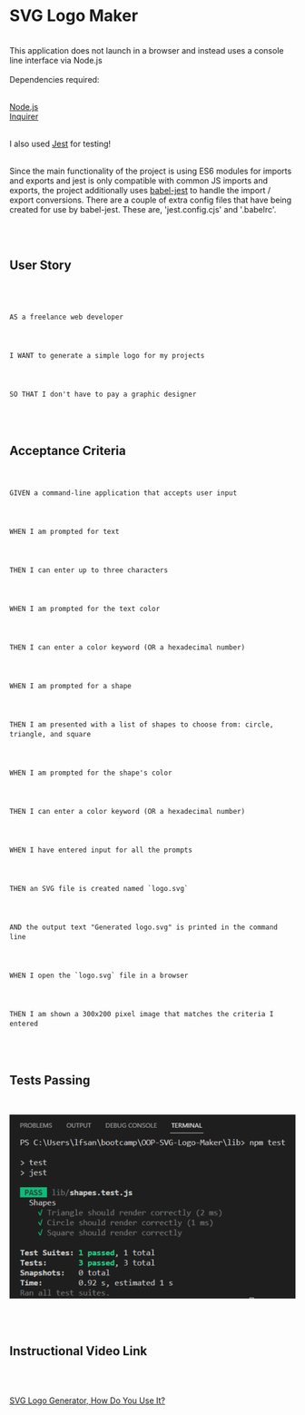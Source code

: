 # SVG Logo Maker

<br>
This application does not launch in a browser and instead uses a console line interface via Node.js <br>
<br>
Dependencies required: <br>
<br>

[Node.js](https://www.nodejs.org/en) <br>
[Inquirer](https://www.npmjs.com/package/inquirer) <br>
<br>

I also used [Jest](https://www.npmjs.com/package/jest) for testing!<br>
<br>

Since the main functionality of the project is using ES6 modules for imports and exports and jest is only compatible with common JS 
imports and exports, the project additionally uses [babel-jest](https://www.npmjs.com/package/babel-jest) to handle the import / export conversions. 
There are a couple of extra config files that have being created for use by babel-jest. These are, 'jest.config.cjs' and '.babelrc'.
<br>


<br>
<br>

## User Story
<code>
<br>
AS a freelance web developer <br>
<br>
I WANT to generate a simple logo for my projects<br>
<br>
SO THAT I don't have to pay a graphic designer<br>
<br>
</code>

## Acceptance Criteria
<br>
<code>
GIVEN a command-line application that accepts user input<br>
<br>
WHEN I am prompted for text <br>
<br>
THEN I can enter up to three characters<br>
<br>
WHEN I am prompted for the text color<br>
<br>
THEN I can enter a color keyword (OR a hexadecimal number)<br>
<br>
WHEN I am prompted for a shape<br>
<br>
THEN I am presented with a list of shapes to choose from: circle, triangle, and square<br>
<br>
WHEN I am prompted for the shape's color<br>
<br>
THEN I can enter a color keyword (OR a hexadecimal number)<br>
<br>
WHEN I have entered input for all the prompts<br>
<br>
THEN an SVG file is created named `logo.svg`<br>
<br>
AND the output text "Generated logo.svg" is printed in the command line<br>
<br>
WHEN I open the `logo.svg` file in a browser<br>
<br>
THEN I am shown a 300x200 pixel image that matches the criteria I entered<br>
</code>
<br>
<br>

## Tests Passing
<br>
<p align="left">
  <img src=images/tests.png>
</p>

<br>
<br>

## Instructional Video Link
<br>
<br>

[SVG Logo Generator, How Do You Use It?](https://youtu.be/5CZbPmcF46o)
